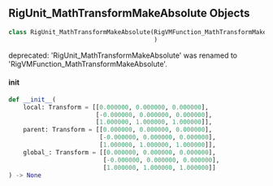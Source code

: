 ## RigUnit_MathTransformMakeAbsolute Objects

```python
class RigUnit_MathTransformMakeAbsolute(RigVMFunction_MathTransformMakeAbsolute
                                        )
```

deprecated: 'RigUnit_MathTransformMakeAbsolute' was renamed to 'RigVMFunction_MathTransformMakeAbsolute'.

<a id="unreal.RigUnit_MathTransformMakeAbsolute.__init__"></a>

#### __init__

```python
def __init__(
    local: Transform = [[0.000000, 0.000000, 0.000000],
                        [-0.000000, 0.000000, 0.000000],
                        [1.000000, 1.000000, 1.000000]],
    parent: Transform = [[0.000000, 0.000000, 0.000000],
                         [-0.000000, 0.000000, 0.000000],
                         [1.000000, 1.000000, 1.000000]],
    global_: Transform = [[0.000000, 0.000000, 0.000000],
                          [-0.000000, 0.000000, 0.000000],
                          [1.000000, 1.000000, 1.000000]]
) -> None
```

<a id="unreal.RigVMFunction_MathTransformAccumulateArray"></a>